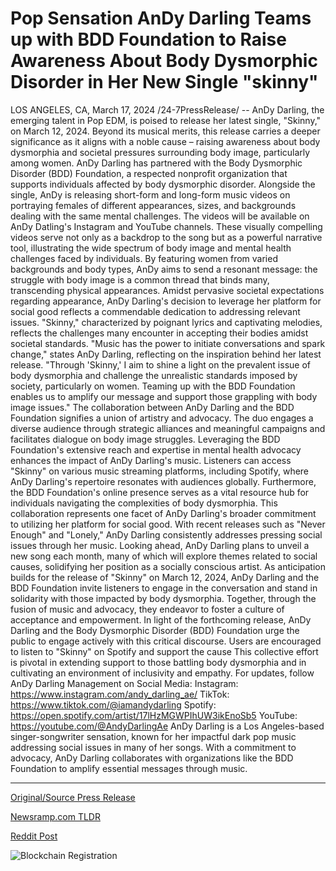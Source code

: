 # Pop Sensation AnDy Darling Teams up with BDD Foundation to Raise Awareness About Body Dysmorphic Disorder in Her New Single "skinny"

LOS ANGELES, CA, March 17, 2024 /24-7PressRelease/ -- AnDy Darling, the emerging talent in Pop EDM, is poised to release her latest single, "Skinny," on March 12, 2024. Beyond its musical merits, this release carries a deeper significance as it aligns with a noble cause – raising awareness about body dysmorphia and societal pressures surrounding body image, particularly among women. AnDy Darling has partnered with the Body Dysmorphic Disorder (BDD) Foundation, a respected nonprofit organization that supports individuals affected by body dysmorphic disorder.  Alongside the single, AnDy is releasing short-form and long-form music videos on portraying females of different appearances, sizes, and backgrounds dealing with the same mental challenges. The videos will be available on AnDy Datling's Instagram and YouTube channels. These visually compelling videos serve not only as a backdrop to the song but as a powerful narrative tool, illustrating the wide spectrum of body image and mental health challenges faced by individuals. By featuring women from varied backgrounds and body types, AnDy aims to send a resonant message: the struggle with body image is a common thread that binds many, transcending physical appearances.  Amidst pervasive societal expectations regarding appearance, AnDy Darling's decision to leverage her platform for social good reflects a commendable dedication to addressing relevant issues. "Skinny," characterized by poignant lyrics and captivating melodies, reflects the challenges many encounter in accepting their bodies amidst societal standards.  "Music has the power to initiate conversations and spark change," states AnDy Darling, reflecting on the inspiration behind her latest release. "Through 'Skinny,' I aim to shine a light on the prevalent issue of body dysmorphia and challenge the unrealistic standards imposed by society, particularly on women. Teaming up with the BDD Foundation enables us to amplify our message and support those grappling with body image issues."  The collaboration between AnDy Darling and the BDD Foundation signifies a union of artistry and advocacy. The duo engages a diverse audience through strategic alliances and meaningful campaigns and facilitates dialogue on body image struggles. Leveraging the BDD Foundation's extensive reach and expertise in mental health advocacy enhances the impact of AnDy Darling's music.  Listeners can access "Skinny" on various music streaming platforms, including Spotify, where AnDy Darling's repertoire resonates with audiences globally. Furthermore, the BDD Foundation's online presence serves as a vital resource hub for individuals navigating the complexities of body dysmorphia.  This collaboration represents one facet of AnDy Darling's broader commitment to utilizing her platform for social good. With recent releases such as "Never Enough" and "Lonely," AnDy Darling consistently addresses pressing social issues through her music. Looking ahead, AnDy Darling plans to unveil a new song each month, many of which will explore themes related to social causes, solidifying her position as a socially conscious artist.  As anticipation builds for the release of "Skinny" on March 12, 2024, AnDy Darling and the BDD Foundation invite listeners to engage in the conversation and stand in solidarity with those impacted by body dysmorphia. Together, through the fusion of music and advocacy, they endeavor to foster a culture of acceptance and empowerment.  In light of the forthcoming release, AnDy Darling and the Body Dysmorphic Disorder (BDD) Foundation urge the public to engage actively with this critical discourse. Users are encouraged to listen to "Skinny" on Spotify and support the cause This collective effort is pivotal in extending support to those battling body dysmorphia and in cultivating an environment of inclusivity and empathy.  For updates, follow AnDy Darling Management on Social Media: Instagram: https://www.instagram.com/andy_darling_ae/ TikTok: https://www.tiktok.com/@iamandydarling Spotify: https://open.spotify.com/artist/17lHzMGWPIhUW3ikEnoSb5 YouTube: https://youtube.com/@AndyDarlingAe  AnDy Darling is a Los Angeles-based singer-songwriter sensation, known for her impactful dark pop music addressing social issues in many of her songs. With a commitment to advocacy, AnDy Darling collaborates with organizations like the BDD Foundation to amplify essential messages through music. 

---

[Original/Source Press Release](https://www.24-7pressrelease.com/press-release/509288/pop-sensation-andy-darling-teams-up-with-bdd-foundation-to-raise-awareness-about-body-dysmorphic-disorder-in-her-new-single-skinny)
                    

[Newsramp.com TLDR](None) 



[Reddit Post](https://www.reddit.com/r/Lifestyle_Culture/comments/1bgrng6/pop_edm_artist_andy_darling_partners_with_bdd/) 



![Blockchain Registration](https://cdn.newsramp.app/24-7PressRelease/qrcode/243/17/icyyZqD.webp)